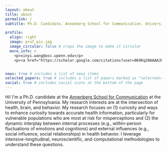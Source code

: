 ```yaml
---
layout: about
title: about
permalink: /
subtitle: Ph.D. Candidate. Annenberg School for Communication. University of Pennsylvania. 

profile:
  align: right
  image: prof_pic.jpg
  image_circular: false # crops the image to make it circular
  more_info: >
    <p>xinyi.wang@asc.upenn.edu</p>
    <p><a href="https://scholar.google.com/citations?user=069Kq20AAAAJ&hl=en" target="_blank">Google Scholar</a>.</p>


news: true # includes a list of news items
selected_papers: true # includes a list of papers marked as "selected={true}"
social: true # includes social icons at the bottom of the page
---
```


Hi! I'm a Ph.D. candidate at the [Annenberg School for Communication](https://www.asc.upenn.edu/people/graduate-student/xinyi-wang/) at the University of Pennsylvania. My research interests are at the intersection of health, brain, and behavior. My research focuses on (1) curiosity and ways to enhance curiosity towards accurate health information, particularly for vulnerable populations who are most at risk for misperceptions and (2) the dynamic interplay between internal processes (e.g., within-person fluctuations of emotions and cognitions) and external influences (e.g., social influence, social relationships) in health behavior. I leverage intensive-longitudinal, neuroscientific, and computational methodologies to understand these questions.


